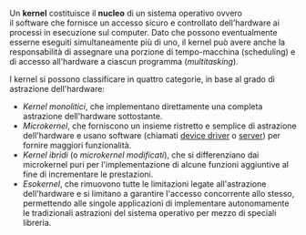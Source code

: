 Un **kernel** costituisce il **nucleo** di un sistema operativo ovvero il software che fornisce un accesso sicuro e controllato dell'hardware ai processi in esecuzione sul computer. Dato che possono eventualmente esserne eseguiti simultaneamente più di uno, il kernel può avere anche la responsabilità di assegnare una porzione di tempo-macchina (scheduling) e di accesso all'hardware a ciascun programma (_multitasking_).

I kernel si possono classificare in quattro categorie, in base al grado di astrazione dell'hardware:
-   _Kernel monolitici_, che implementano direttamente una completa astrazione dell'hardware sottostante.
-   _Microkernel_, che forniscono un insieme ristretto e semplice di astrazione dell'hardware e usano software (chiamati [device driver](https://it.wikipedia.org/wiki/Device_driver "Device driver") o [server](https://it.wikipedia.org/wiki/Server "Server")) per fornire maggiori funzionalità.
-   _Kernel ibridi_ (o _microkernel modificati_), che si differenziano dai microkernel puri per l'implementazione di alcune funzioni aggiuntive al fine di incrementare le prestazioni.
-   _Esokernel_, che rimuovono tutte le limitazioni legate all'astrazione dell'hardware e si limitano a garantire l'accesso concorrente allo stesso, permettendo alle singole applicazioni di implementare autonomamente le tradizionali astrazioni del sistema operativo per mezzo di speciali libreria.